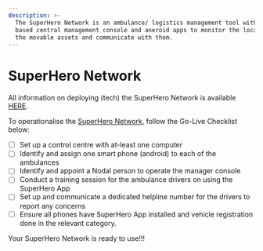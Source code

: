 ```yaml
---
description: >-
  The SuperHero Network is an ambulance/ logistics management tool with a web
  based central management console and aneroid apps to monitor the location of
  the movable assets and communicate with them.
---
```


# SuperHero Network

All information on deploying \(tech\) the SuperHero Network is available [HERE](https://riafy-2.gitbook.io/coronasafe-logistics-deployment/). 

To operationalise the [SuperHero Network](https://docs.google.com/document/d/1j4h0AL27_AO6bgbAfDahSlVUhZQJwpzIaytbiFh9uyw/edit?usp=sharing), follow the Go-Live Checklist below:

* [ ] Set up a control centre with at-least one computer 
* [ ] Identify and assign one smart phone \(android\) to each of the ambulances
* [ ] Identify and appoint a Nodal person to operate the manager console
* [ ] Conduct a training session for the ambulance drivers on using the SuperHero App
* [ ] Set up and communicate a dedicated helpline number for the drivers to report any concerns
* [ ] Ensure all phones have SuperHero App installed and vehicle registration done in the relevant category.

Your SuperHero Network is ready to use!!!



